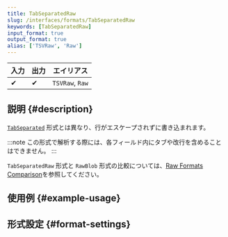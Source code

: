 ```yaml
---
title: TabSeparatedRaw
slug: /interfaces/formats/TabSeparatedRaw
keywords: [TabSeparatedRaw]
input_format: true
output_format: true
alias: ['TSVRaw', 'Raw']
---
```


| 入力  | 出力  | エイリアス       |
|-------|--------|-----------------|
| ✔     | ✔      | `TSVRaw`, `Raw` |

## 説明 {#description}

[`TabSeparated`](/interfaces/formats/TabSeparated) 形式とは異なり、行がエスケープされずに書き込まれます。

:::note
この形式で解析する際には、各フィールド内にタブや改行を含めることはできません。
:::

`TabSeparatedRaw` 形式と `RawBlob` 形式の比較については、[Raw Formats Comparison](../RawBLOB.md/#raw-formats-comparison)を参照してください。

## 使用例 {#example-usage}

## 形式設定 {#format-settings}
